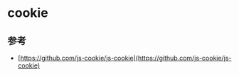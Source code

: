# cookie



## 参考
- [https://github.com/js-cookie/js-cookie](https://github.com/js-cookie/js-cookie)